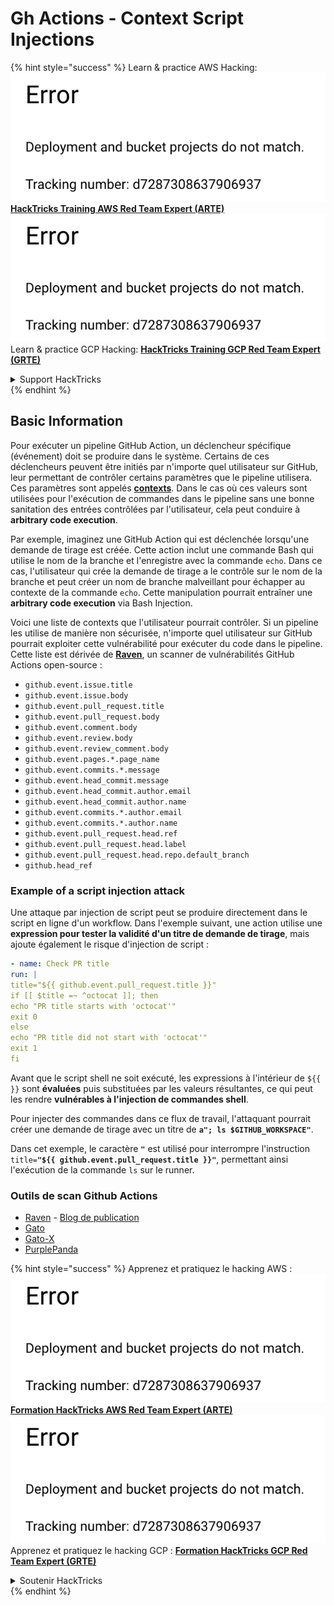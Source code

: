 # Gh Actions - Context Script Injections

{% hint style="success" %}
Learn & practice AWS Hacking:<img src="../../../.gitbook/assets/image (1) (1).png" alt="" data-size="line">[**HackTricks Training AWS Red Team Expert (ARTE)**](https://training.hacktricks.xyz/courses/arte)<img src="../../../.gitbook/assets/image (1) (1).png" alt="" data-size="line">\
Learn & practice GCP Hacking: <img src="../../../.gitbook/assets/image (2).png" alt="" data-size="line">[**HackTricks Training GCP Red Team Expert (GRTE)**<img src="../../../.gitbook/assets/image (2).png" alt="" data-size="line">](https://training.hacktricks.xyz/courses/grte)

<details>

<summary>Support HackTricks</summary>

* Check the [**subscription plans**](https://github.com/sponsors/carlospolop)!
* **Join the** 💬 [**Discord group**](https://discord.gg/hRep4RUj7f) or the [**telegram group**](https://t.me/peass) or **follow** us on **Twitter** 🐦 [**@hacktricks\_live**](https://twitter.com/hacktricks\_live)**.**
* **Share hacking tricks by submitting PRs to the** [**HackTricks**](https://github.com/carlospolop/hacktricks) and [**HackTricks Cloud**](https://github.com/carlospolop/hacktricks-cloud) github repos.

</details>
{% endhint %}

## Basic Information

Pour exécuter un pipeline GitHub Action, un déclencheur spécifique (événement) doit se produire dans le système. Certains de ces déclencheurs peuvent être initiés par n'importe quel utilisateur sur GitHub, leur permettant de contrôler certains paramètres que le pipeline utilisera. Ces paramètres sont appelés [**contexts**](https://docs.github.com/en/actions/reference/context-and-expression-syntax-for-github-actions#github-context). Dans le cas où ces valeurs sont utilisées pour l'exécution de commandes dans le pipeline sans une bonne sanitation des entrées contrôlées par l'utilisateur, cela peut conduire à **arbitrary code execution**.

Par exemple, imaginez une GitHub Action qui est déclenchée lorsqu'une demande de tirage est créée. Cette action inclut une commande Bash qui utilise le nom de la branche et l'enregistre avec la commande `echo`. Dans ce cas, l'utilisateur qui crée la demande de tirage a le contrôle sur le nom de la branche et peut créer un nom de branche malveillant pour échapper au contexte de la commande `echo`. Cette manipulation pourrait entraîner une **arbitrary code execution** via Bash Injection.

Voici une liste de contexts que l'utilisateur pourrait contrôler. Si un pipeline les utilise de manière non sécurisée, n'importe quel utilisateur sur GitHub pourrait exploiter cette vulnérabilité pour exécuter du code dans le pipeline. Cette liste est dérivée de [**Raven**](https://github.com/CycodeLabs/raven), un scanner de vulnérabilités GitHub Actions open-source :

* `github.event.issue.title`
* `github.event.issue.body`
* `github.event.pull_request.title`
* `github.event.pull_request.body`
* `github.event.comment.body`
* `github.event.review.body`
* `github.event.review_comment.body`
* `github.event.pages.*.page_name`
* `github.event.commits.*.message`
* `github.event.head_commit.message`
* `github.event.head_commit.author.email`
* `github.event.head_commit.author.name`
* `github.event.commits.*.author.email`
* `github.event.commits.*.author.name`
* `github.event.pull_request.head.ref`
* `github.event.pull_request.head.label`
* `github.event.pull_request.head.repo.default_branch`
* `github.head_ref`


### Example of a script injection attack <a href="#example-of-a-script-injection-attack" id="example-of-a-script-injection-attack"></a>

Une attaque par injection de script peut se produire directement dans le script en ligne d'un workflow. Dans l'exemple suivant, une action utilise une **expression pour tester la validité d'un titre de demande de tirage**, mais ajoute également le risque d'injection de script :
```yaml
- name: Check PR title
run: |
title="${{ github.event.pull_request.title }}"
if [[ $title =~ ^octocat ]]; then
echo "PR title starts with 'octocat'"
exit 0
else
echo "PR title did not start with 'octocat'"
exit 1
fi
```
Avant que le script shell ne soit exécuté, les expressions à l'intérieur de `${{ }}` sont **évaluées** puis substituées par les valeurs résultantes, ce qui peut les rendre **vulnérables à l'injection de commandes shell**.

Pour injecter des commandes dans ce flux de travail, l'attaquant pourrait créer une demande de tirage avec un titre de **`a"; ls $GITHUB_WORKSPACE"`**.

Dans cet exemple, le caractère **`"`** est utilisé pour interrompre l'instruction `title=`**`"${{ github.event.pull_request.title }}"`**, permettant ainsi l'exécution de la commande `ls` sur le runner.

### Outils de scan Github Actions
- [Raven](https://github.com/CycodeLabs/raven) - [Blog de publication](https://cycode.com/blog/introducing-raven/)
- [Gato](https://github.com/praetorian-inc/gato)
- [Gato-X](https://github.com/AdnaneKhan/Gato-X)
- [PurplePanda](https://github.com/carlospolop/PurplePanda)

{% hint style="success" %}
Apprenez et pratiquez le hacking AWS :<img src="../../../.gitbook/assets/image (1) (1).png" alt="" data-size="line">[**Formation HackTricks AWS Red Team Expert (ARTE)**](https://training.hacktricks.xyz/courses/arte)<img src="../../../.gitbook/assets/image (1) (1).png" alt="" data-size="line">\
Apprenez et pratiquez le hacking GCP : <img src="../../../.gitbook/assets/image (2).png" alt="" data-size="line">[**Formation HackTricks GCP Red Team Expert (GRTE)**<img src="../../../.gitbook/assets/image (2).png" alt="" data-size="line">](https://training.hacktricks.xyz/courses/grte)

<details>

<summary>Soutenir HackTricks</summary>

* Consultez les [**plans d'abonnement**](https://github.com/sponsors/carlospolop) !
* **Rejoignez le** 💬 [**groupe Discord**](https://discord.gg/hRep4RUj7f) ou le [**groupe telegram**](https://t.me/peass) ou **suivez** nous sur **Twitter** 🐦 [**@hacktricks\_live**](https://twitter.com/hacktricks\_live)**.**
* **Partagez des astuces de hacking en soumettant des PRs aux** [**HackTricks**](https://github.com/carlospolop/hacktricks) et [**HackTricks Cloud**](https://github.com/carlospolop/hacktricks-cloud) dépôts github.

</details>
{% endhint %}
